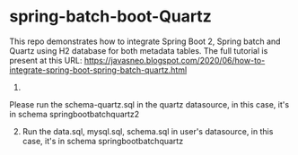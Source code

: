 # spring-batch-boot-Quartz
This repo demonstrates how to integrate Spring Boot 2, Spring batch and Quartz using H2 database for both metadata tables.
The full tutorial is present at this URL:
https://javasneo.blogspot.com/2020/06/how-to-integrate-spring-boot-spring-batch-quartz.html

1.
Please run the schema-quartz.sql in the quartz datasource, in
this case, it's in schema springbootbatchquartz2

2. Run the data.sql, mysql.sql, schema.sql in user's datasource, in this case,
it's in schema springbootbatchquartz 